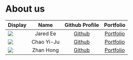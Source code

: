 # About us

Display | Name | Github Profile | Portfolio 
--------|:----:|:--------------:|:---------:
![](https://avatars.githubusercontent.com/u/88608796?s=400&v=4) | Jared Ee | [Github](https://github.com/jared-ee) | [Portfolio](docs/team/jared-ee.md)
![](https://via.placeholder.com/100.png?text=Photo) | Chao Yi-Ju | [Github](https://github.com/chao2048) | [Portfolio](docs/team/johndoe.md)
![](https://avatars.githubusercontent.com/u/65936691?v=4) | Zhan Hong | [Github](https://github.com/choongzhanhong) | [Portfolio](docs/team/zhanhong.md)
